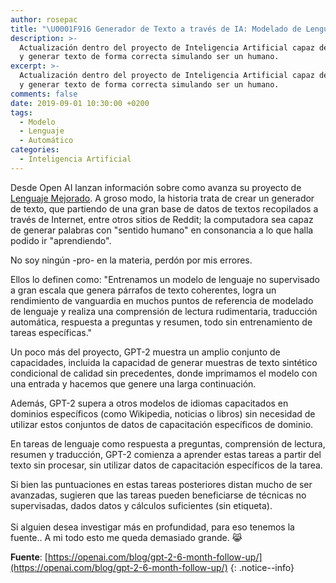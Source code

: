 ```yaml
---
author: rosepac
title: "\U0001F916 Generador de Texto a través de IA: Modelado de Lenguaje a Gran Escala"
description: >-
  Actualización dentro del proyecto de Inteligencia Artificial capaz de predecir
  y generar texto de forma correcta simulando ser un humano.
excerpt: >-
  Actualización dentro del proyecto de Inteligencia Artificial capaz de predecir
  y generar texto de forma correcta simulando ser un humano.
comments: false
date: 2019-09-01 10:30:00 +0200
tags:
  - Modelo
  - Lenguaje
  - Automático
categories:
  - Inteligencia Artificial
---
```


Desde Open AI lanzan informaci&oacute;n sobre como avanza su proyecto de [Lenguaje Mejorado](https://openai.com/blog/better-language-models/#update). A groso modo, la historia trata de crear un generador de texto, que partiendo de una gran base de datos de textos recopilados a trav&eacute;s de Internet, entre otros sitios de Reddit; la computadora sea capaz de generar palabras con "sentido humano" en consonancia a lo que halla podido ir "aprendiendo".

No soy ning&uacute;n -pro- en la materia, perd&oacute;n por mis errores.

Ellos lo definen como: "Entrenamos un modelo de lenguaje no supervisado a gran escala que genera p&aacute;rrafos de texto coherentes, logra un rendimiento de vanguardia en muchos puntos de referencia de modelado de lenguaje y realiza una comprensi&oacute;n de lectura rudimentaria, traducci&oacute;n autom&aacute;tica, respuesta a preguntas y resumen, todo sin entrenamiento de tareas espec&iacute;ficas."

Un poco m&aacute;s del proyecto, GPT-2 muestra un amplio conjunto de capacidades, incluida la capacidad de generar muestras de texto sint&eacute;tico condicional de calidad sin precedentes, donde imprimamos el modelo con una entrada y hacemos que genere una larga continuaci&oacute;n.

Adem&aacute;s, GPT-2 supera a otros modelos de idiomas capacitados en dominios espec&iacute;ficos (como Wikipedia, noticias o libros) sin necesidad de utilizar estos conjuntos de datos de capacitaci&oacute;n espec&iacute;ficos de dominio.

En tareas de lenguaje como respuesta a preguntas, comprensi&oacute;n de lectura, resumen y traducci&oacute;n, GPT-2 comienza a aprender estas tareas a partir del texto sin procesar, sin utilizar datos de capacitaci&oacute;n espec&iacute;ficos de la tarea.

Si bien las puntuaciones en estas tareas posteriores distan mucho de ser avanzadas, sugieren que las tareas pueden beneficiarse de t&eacute;cnicas no supervisadas, dados datos y c&aacute;lculos suficientes (sin etiqueta).<br><br>Si alguien desea investigar m&aacute;s en profundidad, para eso tenemos la fuente.. A mi todo esto me queda demasiado grande. 😹

**Fuente**\: [https://openai.com/blog/gpt-2-6-month-follow-up/](https://openai.com/blog/gpt-2-6-month-follow-up/)
{: .notice--info}